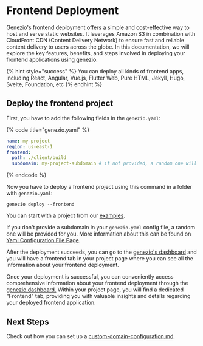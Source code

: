 # Frontend Deployment

Genezio's frontend deployment offers a simple and cost-effective way to host and serve static websites. It leverages Amazon S3 in combination with CloudFront CDN (Content Delivery Network) to ensure fast and reliable content delivery to users across the globe. In this documentation, we will explore the key features, benefits, and steps involved in deploying your frontend applications using genezio.

{% hint style="success" %}
You can deploy all kinds of frontend apps, including React, Angular, Vue.js, Flutter Web, Pure HTML, Jekyll, Hugo, Svelte, Foundation, etc
{% endhint %}

## Deploy the frontend project <a href="#introduction" id="introduction"></a>

First, you have to add the following fields in the `genezio.yaml`:

{% code title="genezio.yaml" %}
```yaml
name: my-project
region: us-east-1
frontend:
  path: ./client/build
  subdomain: my-project-subdomain # if not provided, a random one will be generated by default
```
{% endcode %}

Now you have to deploy a frontend project using this command in a folder with `genezio.yaml`:

```
genezio deploy --frontend
```

You can start with a project from our [examples](https://github.com/genez-io/genezio-examples).

If you don't provide a subdomain in your `genezio.yaml` config file, a random one will be provided for you. More information about this can be found on [Yaml Configuration File Page](../project-structure/genezio-configuration-file.md).

After the deployment succeeds, you can go to the [genezio's dashboard](https://app.genez.io/dashboard) and you will have a frontend tab in your project page where you can see all the information about your frontend deployment.

Once your deployment is successful, you can conveniently access comprehensive information about your frontend deployment through the [genezio dashboard.](https://app.genez.io) Within your project page, you will find a dedicated "Frontend" tab, providing you with valuable insights and details regarding your deployed frontend application.

## Next Steps

Check out how you can set up a [custom-domain-configuration.md](custom-domain-configuration.md "mention").

